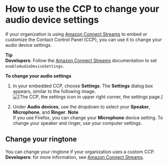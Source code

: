 # How to use the CCP to change your audio device settings<a name="audio-device-settings"></a>

If your organization is using [Amazon Connect Streams](https://github.com/aws/amazon-connect-streams) to embed or customize the Contact Control Panel \(CCP\), you can use it to change your audio device settings\. 

**Tip**  
**Developers**: Follow the [Amazon Connect Streams](https://github.com/aws/amazon-connect-streams) documentation to set `enableAudioDeviceSettings`\.

**To change your audio settings**

1. In your embedded CCP, choose **Settings**\. The **Settings** dialog box appears, similar to the following image\.   
![\[The CCP, the settings icon in upper right corner, the settings page.\]](http://docs.aws.amazon.com/connect/latest/adminguide/images/ccp-audio-settings.png)

1. Under **Audio devices**, use the dropdown to select your **Speaker**, **Microphone**, and **Ringer**\.
**Note**  
If you use Firefox, you can change your **Microphone** device setting\. To change your speaker and ringer, use your computer settings\.

## Change your ringtone<a name="change-ringtone"></a>

You can change your ringtone if your organization uses a custom CCP\. **Developers**: for more information, see [Amazon Connect Streams](https://github.com/aws/amazon-connect-streams)\.